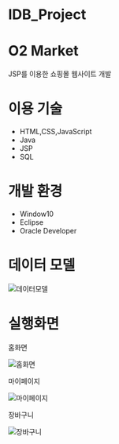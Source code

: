 # IDB_Project

# O2 Market

JSP를 이용한 쇼핑몰 웹사이트 개발

# 이용 기술



- HTML,CSS,JavaScript
- Java
- JSP
- SQL

# 개발 환경

- Window10
- Eclipse
- Oracle Developer


# 데이터 모델



![데이터모델](https://user-images.githubusercontent.com/43948697/86232676-4779a400-bbcf-11ea-8f04-15be8f684707.png)



# 실행화면


홈화면


![홈화면](https://user-images.githubusercontent.com/43948697/86232697-4e081b80-bbcf-11ea-97d8-3a8ea0a0a0cf.png)

마이페이지

![마이페이지](https://user-images.githubusercontent.com/43948697/86232688-4ba5c180-bbcf-11ea-99dd-5c915cceca3c.png)

장바구니

![장바구니](https://user-images.githubusercontent.com/43948697/86232692-4cd6ee80-bbcf-11ea-932b-1685d8bb963d.png)

